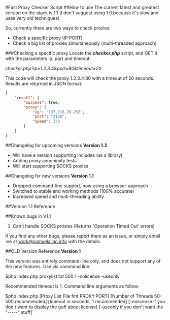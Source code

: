 #Fast Proxy Checker Script
##How to use
The current latest and greatest version on the stack is 1.1 (I don't suggest using 1.0 because it's slow and uses very old techniques).

So, currently there are two ways to check proxies:
- Check a specific proxy (IP:PORT)
- Check a big list of proxies simultaneously (multi-threaded approach)

###Checking a specific proxy
Locate the _**checker.php**_ script, and GET it with the parameters ip, port and timeout:

*checker.php?ip=1.2.3.4&port=80&timeout=20*

This code will check the proxy 1.2.3.4:80 with a timeout of 20 seconds.
Results are returned in JSON format:

```json
{
    "result": {
        "success": true,
        "proxy": {
            "ip": "137.116.76.252",
            "port": "3128",
            "speed": 339
        }
    }
}
```




##Changelog for upcoming versions
**Version 1.2**
- Will have a version supporting includes (as a library)
- Adding proxy annonimity tests
- Will start supporting SOCKS proxies

##Changelog for new versions
**Version 1.1**
- Dropped command-line support, now using a browser-approach
- Switched to stable and working methods (100% accurate)
- Increased speed and multi-threading ability

##Version 1.1 Reference

##Known bugs in V1.1
1.  Can't handle SOCKS proxies (Returns 'Operation Timed Out' errors)

If you find any other bugs, please report them as an issue, or simply email me at work@samuelallan.info with the details.

##OLD Version Reference
**Version 1**

This version was entirely command-line only, and does not support any of the new features.
Use via command line:

$php index.php proxylist.txt 500 1 -nolicense -useonly

Recommended timeout is 1. Command line arguments as follow:

$php index.php [Proxy List File fmt PROXY:PORT] [Number of Threads 50-500 recommended] [timeout in seconds, 1 recommended] [-nolicense if you don't want to display the guff about license] [-useonly if you don't want the "-----" stuff]
